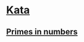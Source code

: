 # [Kata]
## [Primes in numbers]


[Kata]: https://www.codewars.com/kata "Kata"
[Primes in numbers]: Primes%20in%20numbers "Primes in numbers"